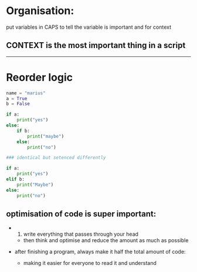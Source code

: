 
# Organisation:

put variables in CAPS to tell the variable is important and for context

## CONTEXT is the most important thing in a script

---

# Reorder logic

```python
name = "marius"
a = True
b = False

if a:
    print("yes")
else:
    if b:
        print("maybe")
    else:
        print("no")

### identical but setenced differently

if a:
    print("yes")
elif b:
    print("Maybe")
else:
    print("no")
```

## optimisation of code is super important:

- 1) write everything that passes through your head
    - then think and optimise and reduce the amount as much as possible

- after finishing a program, always make it half the total amount of code:
    - making it easier for everyone to read it and understand
